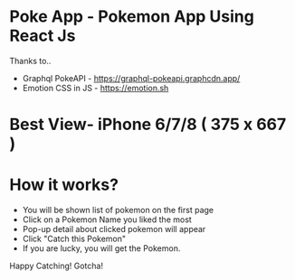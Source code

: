 # Poke App - Pokemon App Using React Js

Thanks to..
- Graphql PokeAPI - https://graphql-pokeapi.graphcdn.app/
- Emotion CSS in JS - https://emotion.sh

# Best View- iPhone 6/7/8 ( 375 x 667 )


# How it works?
- You will be shown list of pokemon on the first page
- Click on a Pokemon Name you liked the most
- Pop-up detail about clicked pokemon will appear
- Click "Catch this Pokemon"
- If you are lucky, you will get the Pokemon.


Happy Catching! Gotcha!
